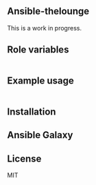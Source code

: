 ## Ansible-thelounge <!--[![Build Status](https://travis-ci.com/Duckle29/ansible-thelounge.svg?branch=master)](https://travis-ci.com/Duckle29/ansible-thelounge)-->

This is a work in progress.



## Role variables

``` yaml
```

## Example usage

``` yaml
```

## Installation

<!--`$ ansible-galaxy install duckle29.thelounge`-->

## Ansible Galaxy

<!--You can find it on the official
[Ansible Galaxy](https://galaxy.ansible.com/duckle29/thelounge/) if you want to rate it.
-->
## License

MIT
